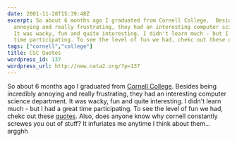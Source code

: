 ```yaml
---
date: 2001-11-28T15:39:48Z
excerpt: So about 6 months ago I graduated from Cornell College.  Besides being incredibly
  annoying and really frustrating, they had an interesting computer science department.
  It was wacky, fun and quite interesting. I didn't learn much - but I had a great
  time participating. To see the level of fun we had, chekc out these quotes. Als...
tags: ["cornell","college"]
title: CSC Quotes
wordpress_id: 137
wordpress_url: http://new.nata2.org/?p=137
---
```


So about 6 months ago I graduated from <a href="http://www.cornellcollege.edu">Cornell College</a>.  Besides being incredibly annoying and really frustrating, they had an interesting computer science department. It was wacky, fun and quite interesting. I didn't learn much - but I had a great time participating. To see the level of fun we had, chekc out these <a href="quotes.html">quotes</a>. Also, does anyone know why cornell constantly screwes you out of stuff? It infuriates me anytime I think about them... argghh
